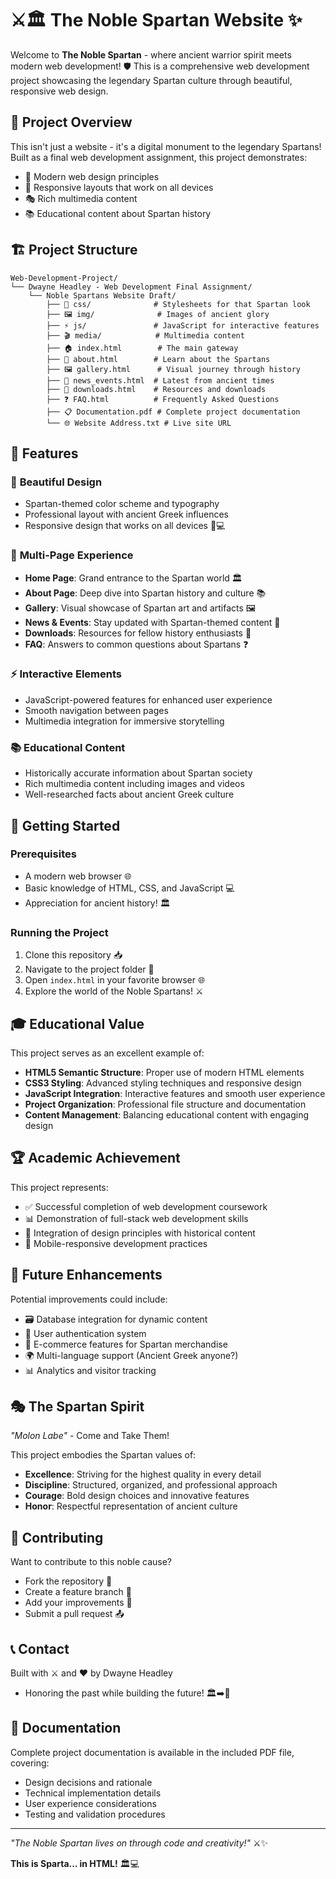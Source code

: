 # ⚔️🏛️ The Noble Spartan Website ✨

Welcome to **The Noble Spartan** - where ancient warrior spirit meets modern web development! 🛡️ This is a comprehensive web development project showcasing the legendary Spartan culture through beautiful, responsive web design.

## 🎯 Project Overview

This isn't just a website - it's a digital monument to the legendary Spartans! Built as a final web development assignment, this project demonstrates:
- 🎨 Modern web design principles
- 📱 Responsive layouts that work on all devices
- 🎭 Rich multimedia content
- 📚 Educational content about Spartan history

## 🏗️ Project Structure

```
Web-Development-Project/
└── Dwayne Headley - Web Development Final Assignment/
    └── Noble Spartans Website Draft/
        ├── 🎨 css/              # Stylesheets for that Spartan look
        ├── 🖼️ img/              # Images of ancient glory
        ├── ⚡ js/               # JavaScript for interactive features
        ├── 🎬 media/            # Multimedia content
        ├── 🏠 index.html        # The main gateway
        ├── 👥 about.html        # Learn about the Spartans
        ├── 🖼️ gallery.html      # Visual journey through history
        ├── 📰 news_events.html  # Latest from ancient times
        ├── 💾 downloads.html    # Resources and downloads
        ├── ❓ FAQ.html          # Frequently Asked Questions
        ├── 📋 Documentation.pdf # Complete project documentation
        └── 🌐 Website Address.txt # Live site URL
```

## 🌟 Features

### 🎨 **Beautiful Design**
- Spartan-themed color scheme and typography
- Professional layout with ancient Greek influences
- Responsive design that works on all devices 📱💻

### 📱 **Multi-Page Experience**
- **Home Page**: Grand entrance to the Spartan world 🏛️
- **About Page**: Deep dive into Spartan history and culture 📚
- **Gallery**: Visual showcase of Spartan art and artifacts 🖼️
- **News & Events**: Stay updated with Spartan-themed content 📰
- **Downloads**: Resources for fellow history enthusiasts 💾
- **FAQ**: Answers to common questions about Spartans ❓

### ⚡ **Interactive Elements**
- JavaScript-powered features for enhanced user experience
- Smooth navigation between pages
- Multimedia integration for immersive storytelling

### 📚 **Educational Content**
- Historically accurate information about Spartan society
- Rich multimedia content including images and videos
- Well-researched facts about ancient Greek culture

## 🚀 Getting Started

### Prerequisites
- A modern web browser 🌐
- Basic knowledge of HTML, CSS, and JavaScript 💻
- Appreciation for ancient history! 🏛️

### Running the Project
1. Clone this repository 📥
2. Navigate to the project folder 📂
3. Open `index.html` in your favorite browser 🌐
4. Explore the world of the Noble Spartans! ⚔️

## 🎓 Educational Value

This project serves as an excellent example of:
- **HTML5 Semantic Structure**: Proper use of modern HTML elements
- **CSS3 Styling**: Advanced styling techniques and responsive design
- **JavaScript Integration**: Interactive features and smooth user experience
- **Project Organization**: Professional file structure and documentation
- **Content Management**: Balancing educational content with engaging design

## 🏆 Academic Achievement

This project represents:
- ✅ Successful completion of web development coursework
- 📊 Demonstration of full-stack web development skills
- 🎨 Integration of design principles with historical content
- 📱 Mobile-responsive development practices

## 🔮 Future Enhancements

Potential improvements could include:
- 🗃️ Database integration for dynamic content
- 🔐 User authentication system
- 🛒 E-commerce features for Spartan merchandise
- 🌍 Multi-language support (Ancient Greek anyone?)
- 📊 Analytics and visitor tracking

## 🎭 The Spartan Spirit

*"Molon Labe"* - Come and Take Them! 

This project embodies the Spartan values of:
- **Excellence**: Striving for the highest quality in every detail
- **Discipline**: Structured, organized, and professional approach
- **Courage**: Bold design choices and innovative features
- **Honor**: Respectful representation of ancient culture

## 🤝 Contributing

Want to contribute to this noble cause?
- Fork the repository 🍴
- Create a feature branch 🌿
- Add your improvements 💪
- Submit a pull request 📤

## 📞 Contact

Built with ⚔️ and ❤️ by Dwayne Headley
- Honoring the past while building the future! 🏛️➡️🚀

## 📜 Documentation

Complete project documentation is available in the included PDF file, covering:
- Design decisions and rationale
- Technical implementation details
- User experience considerations
- Testing and validation procedures

---

*"The Noble Spartan lives on through code and creativity!"* ⚔️✨

**This is Sparta... in HTML!** 🏛️💻
